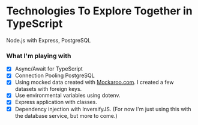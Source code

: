 # Technologies To Explore Together in TypeScript

Node.js with Express, PostgreSQL

### What I'm playing with
- [X] Async/Await for TypeScript
- [X] Connection Pooling PostgreSQL
- [X] Using mocked data created with [Mockaroo.com](https://www.mockaroo.com). I created a few datasets with foreign keys.
- [X] Use environmental variables using dotenv.
- [X] Express application with classes.
- [X] Dependency injection with InversifyJS. (For now I'm just using this with the database service, but more to come.)
